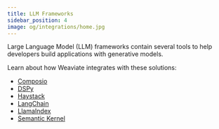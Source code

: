 ```yaml
---
title: LLM Frameworks
sidebar_position: 4
image: og/integrations/home.jpg
---
```


Large Language Model (LLM) frameworks contain several tools to help developers build applications with generative models.


Learn about how Weaviate integrates with these solutions:
* [Composio](/developers/integrations/llm-frameworks/composio/)
* [DSPy](/developers/integrations/llm-frameworks/dspy/)
* [Haystack](/developers/integrations/llm-frameworks/haystack/)
* [LangChain](/developers/integrations/llm-frameworks/langchain/)
* [LlamaIndex](/developers/integrations/llm-frameworks/llamaindex/)
* [Semantic Kernel](/developers/integrations/llm-frameworks/semantic-kernel/)

